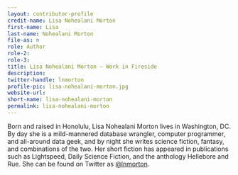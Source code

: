 ```yaml
---
layout: contributor-profile
credit-name: Lisa Nohealani Morton
first-name: Lisa
last-name: Nohealani Morton
file-as: n
role: Author
role-2:
role-3:
title: Lisa Nohealani Morton — Work in Fireside
description:
twitter-handle: lnmorton
profile-pic: lisa-nohealani-morton.jpg
website-url:
short-name: lisa-nohealani-morton
permalink: lisa-nohealani-morton
---
```

Born and raised in Honolulu, Lisa Nohealani Morton lives in Washington, DC. By day she is a mild-mannered database wrangler, computer programmer, and all-around data geek, and by night she writes science fiction, fantasy, and combinations of the two. Her short fiction has appeared in publications such as Lightspeed, Daily Science Fiction, and the anthology Hellebore and Rue. She can be found on Twitter as [@lnmorton](https://twitter.com/lnmorton).
